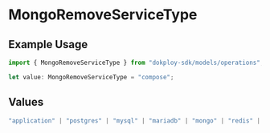 # MongoRemoveServiceType

## Example Usage

```typescript
import { MongoRemoveServiceType } from "dokploy-sdk/models/operations";

let value: MongoRemoveServiceType = "compose";
```

## Values

```typescript
"application" | "postgres" | "mysql" | "mariadb" | "mongo" | "redis" | "compose"
```
